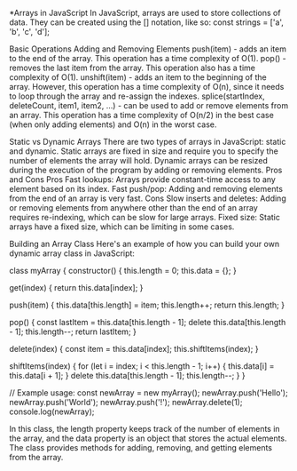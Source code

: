 *Arrays in JavaScript
In JavaScript, arrays are used to store collections of data. They can be created using the [] notation, like so:
const strings = ['a', 'b', 'c', 'd'];

Basic Operations
  Adding and Removing Elements
  push(item) - adds an item to the end of the array. This operation has a time complexity of O(1).
  pop() - removes the last item from the array. This operation also has a time complexity of O(1).
  unshift(item) - adds an item to the beginning of the array. However, this operation has a time complexity of O(n), since it needs to loop through the array and re-assign the indexes.
  splice(startIndex, deleteCount, item1, item2, ...) - can be used to add or remove elements from an array. This operation has a time complexity of O(n/2) in the best case (when only adding elements) and O(n) in the worst case.


Static vs Dynamic Arrays
  There are two types of arrays in JavaScript: static and dynamic.
  Static arrays are fixed in size and require you to specify the number of elements the array will hold.
  Dynamic arrays can be resized during the execution of the program by adding or removing elements.
Pros and Cons
  Pros
    Fast lookups: Arrays provide constant-time access to any element based on its index.
    Fast push/pop: Adding and removing elements from the end of an array is very fast.
  Cons
    Slow inserts and deletes: Adding or removing elements from anywhere other than the end of an array requires re-indexing, which can be slow for large arrays.
    Fixed size: Static arrays have a fixed size, which can be limiting in some cases.


Building an Array Class
Here's an example of how you can build your own dynamic array class in JavaScript:

class myArray {
  constructor() {
    this.length = 0;
    this.data = {};
  }

  get(index) {
    return this.data[index];
  }

  push(item) {
    this.data[this.length] = item;
    this.length++;
    return this.length;
  }

  pop() {
    const lastItem = this.data[this.length - 1];
    delete this.data[this.length - 1];
    this.length--;
    return lastItem;
  }

  delete(index) {
    const item = this.data[index];
    this.shiftItems(index);
  }

  shiftItems(index) {
    for (let i = index; i < this.length - 1; i++) {
      this.data[i] = this.data[i + 1];
    }
    delete this.data[this.length - 1];
    this.length--;
  }
}

// Example usage:
const newArray = new myArray();
newArray.push('Hello');
newArray.push('World');
newArray.push('!');
newArray.delete(1);
console.log(newArray);

In this class, the length property keeps track of the number of elements in the array, and the data property is an object that stores the actual elements. The class provides methods for adding, removing, and getting elements from the array.